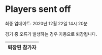 # Players sent off
최종 업데이트: 2020년 12월 22일 14시 20분


경기 중 오류가 발생하는 경우 자동으로 퇴장됩니다.


| 퇴장된 참가자 |
|:---:|